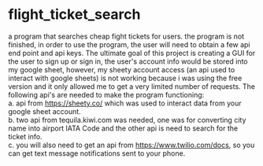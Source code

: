 # flight_ticket_search
a program that searches cheap fight tickets for users.
the program is not finished, in order to use the program, the user will need to obtain a few api end point and api keys.
The ultimate goal of this project is creating a GUI for the user to sign up or sign in, the user's account info would be stored into my google sheet, however, my sheety account access (an api used to interact with google sheets) is not working because i was using the free version and it only allowed me to get a very limited number of requests.
The following api's are needed to make the program functioning:<br />
  a. api from https://sheety.co/ which was used to interact data from your google sheet account.<br />
  b. two api from tequila.kiwi.com was needed, one was for converting city name into airport IATA Code and the other api is need to search for the ticket info.<br />
  c. you will also need to get an api from https://www.twilio.com/docs, so you can get text message notifications sent to your phone.
